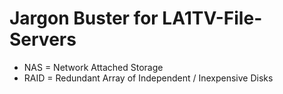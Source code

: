 # Jargon Buster for LA1TV-File-Servers
- NAS = Network Attached Storage
- RAID = Redundant Array of Independent / Inexpensive Disks